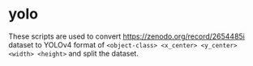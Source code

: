 # yolo
These scripts are used to convert https://zenodo.org/record/2654485i dataset to YOLOv4 format of `<object-class> <x_center> <y_center> <width> <height>` and split the dataset.
